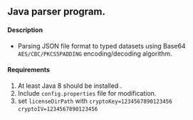 
## Java parser program.
#### Description
- Parsing JSON file format to typed datasets using Base64 `AES/CBC/PKCS5PADDING` encoding/decoding algorithm.

####  Requirements
1. At least Java 8 should be installed .
2. Include `config.properties` file for modification.
3. set ```licenseDirPath``` with ```cryptoKey=1234567890123456``` ```cryptoIV=1234567890123456```



